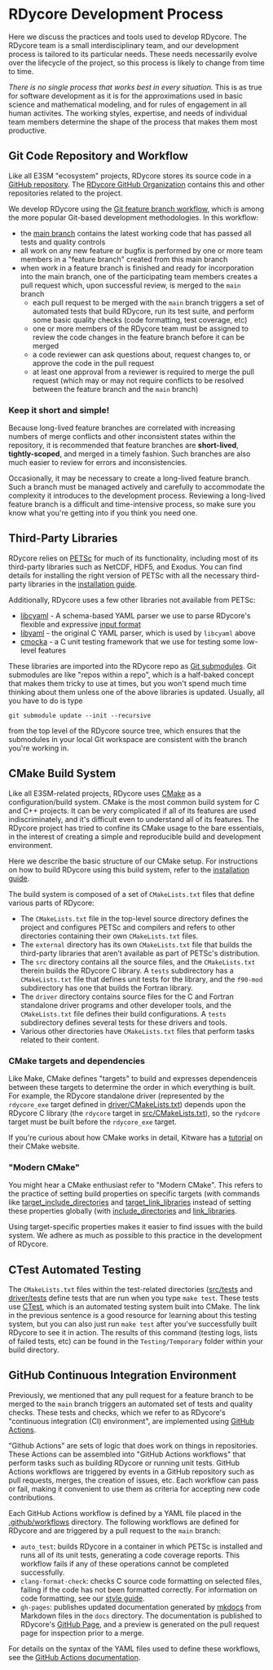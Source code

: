 # RDycore Development Process

Here we discuss the practices and tools used to develop RDycore. The RDycore
team is a small interdisciplinary team, and our development process is tailored
to its particular needs. These needs necessarily evolve over the lifecycle of
the project, so this process is likely to change from time to time.

_There is no single process that works best in every situation._ This is as true
for software development as it is for the approximations used in basic science
and mathematical modeling, and for rules of engagement in all human activites.
The working styles, expertise, and needs of individual team members determine
the shape of the process that makes them most productive.

## Git Code Repository and Workflow

Like all E3SM "ecosystem" projects, RDycore stores its source code
in a [GitHub repository](https://www.github.com/RDycore/RDycore). The
[RDycore GitHub Organization](https://www.github.com/RDycore) contains this
and other repositories related to the project.

We develop RDycore using the [Git feature branch workflow](https://www.atlassian.com/git/tutorials/comparing-workflows/feature-branch-workflow),
which is among the more popular Git-based development methodologies. In this
workflow:

* the [main branch](https://github.com/RDycore/RDycore/tree/main) contains the
  latest working code that has passed all tests and quality controls
* all work on any new feature or bugfix is performed by one or more team members
  in a "feature branch" created from this main branch
* when work in a feature branch is finished and ready for incorporation into
  the main branch, one of the participating team members creates a pull request
  which, upon successful review, is merged to the `main` branch
    * each pull request to be merged with the `main` branch triggers a set of
      automated tests that build RDycore, run its test suite, and perform some
      basic quality checks (code formatting, test coverage, etc)
    * one or more members of the RDycore team must be assigned to review the
      code changes in the feature branch before it can be merged
    * a code reviewer can ask questions about, request changes to, or approve
      the code in the pull request
    * at least one approval from a reviewer is required to merge the pull
      request (which may or may not require conflicts to be resolved between
      the feature branch and the `main` branch)

### Keep it short and simple!

Because long-lived feature branches are correlated with increasing numbers of
merge conflicts and other inconsistent states within the repository, it is
recommended that feature branches are **short-lived**, **tightly-scoped**, and
merged in a timely fashion. Such branches are also much easier to review for
errors and inconsistencies.

Occasionally, it may be necessary to create a long-lived feature branch. Such a
branch must be managed actively and carefully to accommodate the complexity it
introduces to the development process. Reviewing a long-lived feature branch is
a difficult and time-intensive process, so make sure you know what you're
getting into if you think you need one.

## Third-Party Libraries

RDycore relies on [PETSc](http://petsc.org/release) for much of its
functionality, including most of its third-party libraries such as NetCDF,
HDF5, and Exodus. You can find details for installing the right version of
PETSc with all the necessary third-party libraries in the [installation guide](../common/installation.md).

Additionally, RDycore uses a few other libraries not available from PETSc:

* [libcyaml](https://github.com/tlsa/libcyaml) - A schema-based YAML parser we
  use to parse RDycore's flexible and expressive [input format](../common/input.md)
* [libyaml](https://pyyaml.org/wiki/LibYAML) - the original C YAML parser, which
  is used by `libcyaml` above
* [cmocka](https://cmocka.org/) - a C unit testing framework that we use for
  testing some low-level features

These libraries are imported into the RDycore repo as [Git submodules](https://git-scm.com/book/en/v2/Git-Tools-Submodules).
Git submodules are like "repos within a repo", which is a half-baked concept
that makes them tricky to use at times, but you won't spend much time thinking
about them unless one of the above libraries is updated. Usually, all you have
to do is type

```
git submodule update --init --recursive
```

from the top level of the RDycore source tree, which ensures that the submodules
in your local Git workspace are consistent with the branch you're working in.

## CMake Build System

Like all E3SM-related projects, RDycore uses [CMake](https://cmake.org/) as a
configuration/build system. CMake is the most common build system for C and C++
projects. It can be very complicated if all of its features are used
indiscriminately, and it's difficult even to understand all of its features.
The RDycore project has tried to confine its CMake usage to the bare essentials,
in the interest of creating a simple and reproducible build and development
environment.

Here we describe the basic structure of our CMake setup. For instructions on
how to build RDycore using this build system, refer to the [installation guide](../common/installation.md).

The build system is composed of a set of `CMakeLists.txt` files that define
various parts of RDycore:

* The `CMakeLists.txt` file in the top-level source directory defines the
  project and configures PETSc and compilers and refers to other directories
  containing their own `CMakeLists.txt` files.
* The `external` directory has its own `CMakeLists.txt` file that builds the
  third-party libraries that aren't available as part of PETSc's distribution.
* The `src` directory contains all the source files, and the `CMakeLists.txt`
  therein builds the RDycore C library. A `tests` subdirectory has a `CMakeLists.txt`
  file that defines unit tests for the library, and the `f90-mod` subdirectory
  has one that builds the Fortran library.
* The `driver` directory contains source files for the C and Fortran standalone
  driver programs and other developer tools, and the `CMakeLists.txt` file
  defines their build configurations. A `tests` subdirectory defines several
  tests for these drivers and tools.
* Various other directories have `CMakeLists.txt` files that perform tasks
  related to their content.

### CMake targets and dependencies

Like Make, CMake defines "targets" to build and expresses dependenceis between
these targets to determine the order in which everything is built. For example,
the RDycore standalone driver (represented by the `rdycore_exe` target defined
in [driver/CMakeLists.txt](https://github.com/RDycore/RDycore/blob/main/driver/CMakeLists.txt))
depends upon the RDycore C library (the `rdycore` target in [src/CMakeLists.txt](https://github.com/RDycore/RDycore/blob/main/src/CMakeLists.txt)),
so the `rydcore` target must be built before the `rdycore_exe` target.

If you're curious about how CMake works in detail, Kitware has a [tutorial](https://cmake.org/cmake/help/latest/guide/tutorial/index.html)
on their CMake website.

### "Modern CMake"

You might hear a CMake enthusiast refer to "Modern CMake". This refers to the
practice of setting build properties on specific targets (with commands like
[target_include_directories](https://cmake.org/cmake/help/latest/command/target_include_directories.html)
and [target_link_libraries](https://cmake.org/cmake/help/latest/command/target_link_libraries.html)
instead of setting these properties globally (with [include_directories](https://cmake.org/cmake/help/latest/command/include_directories.html)
and [link_libraries](https://cmake.org/cmake/help/latest/command/link_libraries.html).

Using target-specific properties makes it easier to find issues with the build
system. We adhere as much as possible to this practice in the development of
RDycore.

## CTest Automated Testing

The `CMakeLists.txt` files within the test-related directories ([src/tests](https://github.com/RDycore/RDycore/tree/main/src/tests)
and [driver/tests](https://github.com/RDycore/RDycore/tree/main/driver/tests)
define tests that are run when you type `make test`. These tests use [CTest](https://cmake.org/cmake/help/book/mastering-cmake/chapter/Testing%20With%20CMake%20and%20CTest.html),
which is an automated testing system built into CMake. The link in the previous
sentence is a good resource for learning about this testing system, but you can
also just run `make test` after you've successfully built RDycore to see it in
action. The results of this command (testing logs, lists of failed tests, etc)
can be found in the `Testing/Temporary` folder within your build directory.

## GitHub Continuous Integration Environment

Previously, we mentioned that any pull request for a feature branch to be merged
to the `main` branch triggers an automated set of tests and quality checks.
These tests and checks, which we refer to as RDycore's "continuous integration
(CI) environment", are implemented using [GitHub Actions](https://docs.github.com/en/actions).

"Github Actions" are sets of logic that does work on things in repositories.
These Actions can be assembled into "GitHub Actions workflows" that perform tasks such as
building RDycore or running unit tests. GitHub Actions workflows are triggered
by events in a GitHub repository such as pull requests, merges, the creation of
issues, etc. Each workflow can pass or fail, making it convenient to use them
as criteria for accepting new code contributions.

Each GitHub Actions workflow is defined by a YAML file placed in the [.github/workflows](https://github.com/RDycore/RDycore/tree/main/.github/workflows)
directory. The following workflows are defined for RDycore and are triggered by
a pull request to the `main` branch:

* `auto_test`: builds RDycore in a container in which PETSc is installed and
  runs all of its unit tests, generating a code coverage reports. This workflow
  fails if any of these operations cannot be completed successfully.
* `clang-format-check`: checks C source code formatting on selected files,
  failing if the code has not been formatted correctly. For information on
  code formatting, see our [style guide](style.md).
* `gh-pages`: publishes updated documentation generated by [mkdocs](https://www.mkdocs.org/)
  from Markdown files in the `docs` directory. The documentation is published to
  RDycore's [GitHub Page](https://rdycore.github.io/RDycore/), and a preview is
  generated on the pull request page for inspection prior to a merge.

For details on the syntax of the YAML files used to define these workflows, see
the [GitHub Actions documentation](https://docs.github.com/en/actions/using-workflows/workflow-syntax-for-github-actions).
